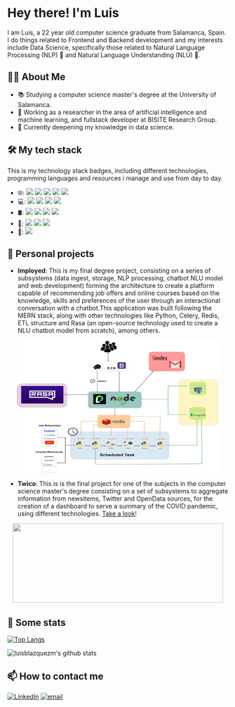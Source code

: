 # Hey there! I'm Luis

I am Luis, a 22 year old computer science graduate from Salamanca, Spain. I do things related to Frontend and Backend development and my interests include Data Science, specifically those related to Natural Language Processing (NLP) 🧠 and Natural Language Understanding (NLU) 🤖.

## 👨‍🎓 About Me
- 📚 Studying a computer science master's degree at the University of Salamanca.
- 💼 Working as a researcher in the area of artificial intelligence and machine learning, and fullstack developer at BISITE Research Group.
- 🌱 Currently deepening my knowledge in data science.

## 🛠 My tech stack
This is my technology stack badges, including different technologies, programming languages and resources i manage and use from day to day.
- 🌐: <img src="https://img.shields.io/badge/react%20-%2320232a.svg?&style=for-the-badge&logo=react&logoColor=%2361DAFB" /> <img src="https://img.shields.io/badge/JavaScript-F7DF1E?&style=for-the-badge&logo=javascript&logoColor=white" /> <img src="https://img.shields.io/badge/node.js%20-%2343853D.svg?&style=for-the-badge&logo=node.js&logoColor=white" />  <img src="https://img.shields.io/badge/typescript%20-%23007ACC.svg?&style=for-the-badge&logo=typescript&logoColor=white" />  <img src="https://img.shields.io/badge/PHP-777BB4?&style=for-the-badge&logo=PHP&logoColor=white" />
- 💻: <img src="https://img.shields.io/badge/python%20-%2314354C.svg?&style=for-the-badge&logo=python&logoColor=white" /> <img src="https://img.shields.io/badge/Celery-%2337814A.svg?&style=for-the-badge&logo=Celery&logoColor=white"/> <img src="https://img.shields.io/badge/flask%20-%23000.svg?&style=for-the-badge&logo=flask&logoColor=white" /> <img src="https://img.shields.io/badge/java-%23ED8B00.svg?&style=for-the-badge&logo=java&logoColor=white" />
- 🛢: <img src="https://img.shields.io/badge/MongoDB-%234ea94b.svg?&style=for-the-badge&logo=mongodb&logoColor=white" /> <img src="https://img.shields.io/badge/postgres-%23316192.svg?&style=for-the-badge&logo=postgresql&logoColor=white" /> <img src="https://img.shields.io/badge/mysql-%2300f.svg?&style=for-the-badge&logo=mysql&logoColor=white" /> <img src="https://img.shields.io/badge/redis-%23DC382D.svg?&style=for-the-badge&logo=Redis&logoColor=white">
- 🔧: <img src="https://img.shields.io/badge/Git-%23F05032.svg?&style=for-the-badge&logo=Git&logoColor=white" /> <img src="https://img.shields.io/badge/Amazon%20AWS-%23232F3E.svg?&style=for-the-badge&logo=Amazon%20AWS&logoColor=white"> <img src="https://img.shields.io/badge/NGINX-%23269539.svg?&style=for-the-badge&logo=NGINX&logoColor=white" />
- 🧠: <img src="https://img.shields.io/badge/ScikitLearn-F7931E?logo=scikit-learn&logoColor=black&style=for-the-badge" />

## 🎯 Personal projects

- **Imployed**: This is my final degree project, consisting on a series of subsystems (data ingest, storage, NLP processing, chatbot NLU model and web development) forming the architecture to create a platform capable of recommending job offers and online courses based on the knowledge, skills and preferences of the user through an interactional conversation with a chatbot.This application was built following the MERN stack, along with other technologies like Python, Celery, Redis, ETL structure and Rasa (an open-source technology used to create a NLU chatbot model from scratch), among others.
<p align="center">
  <img width="460" height="300" src="https://github.com/luisblazquezm/luisblazquezm/blob/master/imployed_architecture.jpg">
</p>

- **Twico**: This is is the final project for one of the subjects in the computer science master's degree consisting on a set of subsystems to aggregate information from newsitems, Twitter and OpenData sources, for the creation of a dashboard to serve a summary of the COVID pandemic, using different technologies. <a href="https://github.com/luisblazquezm/TwiCo">Take a look</a>!
<p align="center">
  <img width="480" height="180" src="https://github.com/luisblazquezm/TwiCo/blob/master/soa-web-app/vue-web/public/img/architecture.png">
</p>

## 🚀 Some stats
  [![Top Langs](https://github-readme-stats.vercel.app/api/top-langs/?username=luisblazquezm&layout=compact&hide=Ada,Makefile,HTML,CSS&langs_count=20)](https://github.com/anuraghazra/github-readme-stats)

  ![luisblazquezm's github stats](https://github-readme-stats.vercel.app/api?username=luisblazquezm&count_private=true&include_all_commits=true&show_icons=true)

## 📫 How to contact me

<p>
<a href="https://www.linkedin.com/in/luis-blazquez-mi%C3%B1ambres-167947192/"><img alt="LinkedIn" src="https://img.shields.io/badge/linkedin-%230077B5.svg?&style=for-the-badge&logo=linkedin&logoColor=white"></a>
<a href="mailto:luisblazquezm@usal.es"><img alt="email" src="https://img.shields.io/badge/gmail-%23D14836.svg?&style=for-the-badge&logo=gmail&logoColor=white"></a>
</p>
